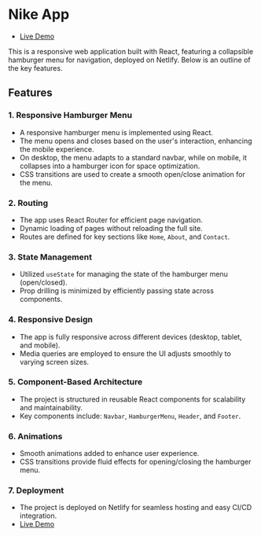 # Nike App 
 - [Live Demo](https://your-netlify-deployed-site-url)


This is a responsive web application built with React, featuring a collapsible hamburger menu for navigation, deployed on Netlify. Below is an outline of the key features.

## Features

### 1. **Responsive Hamburger Menu**
   - A responsive hamburger menu is implemented using React.
   - The menu opens and closes based on the user's interaction, enhancing the mobile experience.
   - On desktop, the menu adapts to a standard navbar, while on mobile, it collapses into a hamburger icon for space optimization.
   - CSS transitions are used to create a smooth open/close animation for the menu.

### 2. **Routing**
   - The app uses React Router for efficient page navigation.
   - Dynamic loading of pages without reloading the full site.
   - Routes are defined for key sections like `Home`, `About`, and `Contact`.

### 3. **State Management**
   - Utilized `useState` for managing the state of the hamburger menu (open/closed).
   - Prop drilling is minimized by efficiently passing state across components.

### 4. **Responsive Design**
   - The app is fully responsive across different devices (desktop, tablet, and mobile).
   - Media queries are employed to ensure the UI adjusts smoothly to varying screen sizes.

### 5. **Component-Based Architecture**
   - The project is structured in reusable React components for scalability and maintainability.
   - Key components include: `Navbar`, `HamburgerMenu`, `Header`, and `Footer`.

### 6. **Animations**
   - Smooth animations added to enhance user experience.
   - CSS transitions provide fluid effects for opening/closing the hamburger menu.

### 7. **Deployment**
   - The project is deployed on Netlify for seamless hosting and easy CI/CD integration.
   - [Live Demo](https://your-netlify-deployed-site-url)


